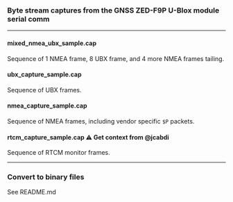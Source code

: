 ### Byte stream captures from the GNSS ZED-F9P U-Blox module serial comm
---
#### **mixed_nmea_ubx_sample.cap**
Sequence of 1 NMEA frame, 8 UBX frame, and 4 more NMEA frames tailing.

#### **ubx_capture_sample.cap**
Sequence of UBX frames.

#### **nmea_capture_sample.cap**
Sequence of NMEA frames, including vendor specific `$P` packets.

#### **rtcm_capture_sample.cap** :warning: Get context from @jcabdi
Sequence of RTCM monitor frames.

---
### Convert to binary files
See README.md